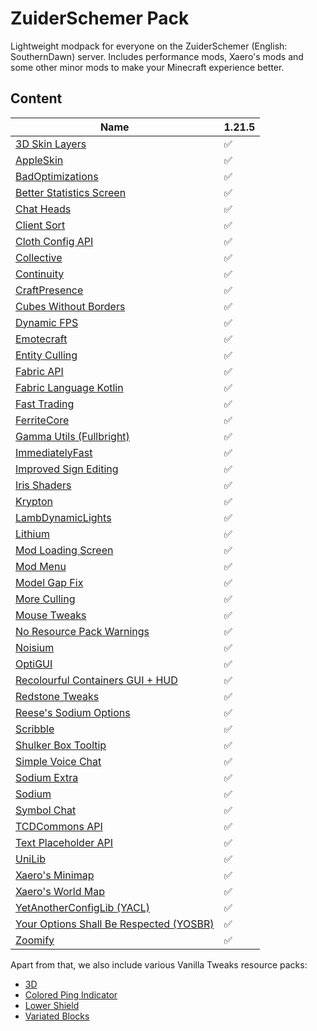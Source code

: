 # ZuiderSchemer Pack
Lightweight modpack for everyone on the ZuiderSchemer (English: SouthernDawn) server. Includes performance mods, Xaero's mods and some other minor mods to make your Minecraft experience better.

## Content
|                                      Name                                      |1.21.5|
|--------------------------------------------------------------------------------|------|
|             [3D Skin Layers](https://modrinth.com/project/zV5r3pPn)            |   ✅  |
|               [AppleSkin](https://modrinth.com/project/EsAfCjCV)               |   ✅  |
|            [BadOptimizations](https://modrinth.com/project/g96Z4WVZ)           |   ✅  |
|        [Better Statistics Screen](https://modrinth.com/project/n6PXGAoM)       |   ✅  |
|               [Chat Heads](https://modrinth.com/project/Wb5oqrBJ)              |   ✅  |
|              [Client Sort](https://modrinth.com/project/K0AkAin6)              |   ✅  |
|            [Cloth Config API](https://modrinth.com/project/9s6osm5g)           |   ✅  |
|               [Collective](https://modrinth.com/project/e0M1UDsY)              |   ✅  |
|               [Continuity](https://modrinth.com/project/1IjD5062)              |   ✅  |
|             [CraftPresence](https://modrinth.com/project/DFqQfIBR)             |   ✅  |
|         [Cubes Without Borders](https://modrinth.com/project/ETlrkaYF)         |   ✅  |
|              [Dynamic FPS](https://modrinth.com/project/LQ3K71Q1)              |   ✅  |
|               [Emotecraft](https://modrinth.com/project/pZ2wrerK)              |   ✅  |
|             [Entity Culling](https://modrinth.com/project/NNAgCjsB)            |   ✅  |
|               [Fabric API](https://modrinth.com/project/P7dR8mSH)              |   ✅  |
|         [Fabric Language Kotlin](https://modrinth.com/project/Ha28R6CL)        |   ✅  |
|              [Fast Trading](https://modrinth.com/project/Ht0RRAt0)             |   ✅  |
|              [FerriteCore](https://modrinth.com/project/uXXizFIs)              |   ✅  |
|        [Gamma Utils (Fullbright)](https://modrinth.com/project/wdLuzzEP)       |   ✅  |
|            [ImmediatelyFast](https://modrinth.com/project/5ZwdcRci)            |   ✅  |
|         [Improved Sign Editing](https://modrinth.com/project/EWQifKYI)         |   ✅  |
|              [Iris Shaders](https://modrinth.com/project/YL57xq9U)             |   ✅  |
|                [Krypton](https://modrinth.com/project/fQEb0iXm)                |   ✅  |
|           [LambDynamicLights](https://modrinth.com/project/yBW8D80W)           |   ✅  |
|                [Lithium](https://modrinth.com/project/gvQqBUqZ)                |   ✅  |
|           [Mod Loading Screen](https://modrinth.com/project/xAGJ6rQS)          |   ✅  |
|                [Mod Menu](https://modrinth.com/project/mOgUt4GM)               |   ✅  |
|             [Model Gap Fix](https://modrinth.com/project/QdG47OkI)             |   ✅  |
|              [More Culling](https://modrinth.com/project/51shyZVL)             |   ✅  |
|              [Mouse Tweaks](https://modrinth.com/project/aC3cM3Vq)             |   ✅  |
|       [No Resource Pack Warnings](https://modrinth.com/project/6xKUDQcB)       |   ✅  |
|                [Noisium](https://modrinth.com/project/KuNKN7d2)                |   ✅  |
|                [OptiGUI](https://modrinth.com/project/JuksLGBQ)                |   ✅  |
|    [Recolourful Containers GUI + HUD](https://modrinth.com/project/lewweaHO)   |   ✅  |
|            [Redstone Tweaks](https://modrinth.com/project/RvfAlf4Z)            |   ✅  |
|         [Reese's Sodium Options](https://modrinth.com/project/Bh37bMuy)        |   ✅  |
|                [Scribble](https://modrinth.com/project/yXAvIk0x)               |   ✅  |
|          [Shulker Box Tooltip](https://modrinth.com/project/2M01OLQq)          |   ✅  |
|           [Simple Voice Chat](https://modrinth.com/project/9eGKb6K1)           |   ✅  |
|              [Sodium Extra](https://modrinth.com/project/PtjYWJkn)             |   ✅  |
|                 [Sodium](https://modrinth.com/project/AANobbMI)                |   ✅  |
|              [Symbol Chat](https://modrinth.com/project/NKvLVQMc)              |   ✅  |
|             [TCDCommons API](https://modrinth.com/project/Eldc1g37)            |   ✅  |
|          [Text Placeholder API](https://modrinth.com/project/eXts2L7r)         |   ✅  |
|                 [UniLib](https://modrinth.com/project/nT86WUER)                |   ✅  |
|            [Xaero's Minimap](https://modrinth.com/project/1bokaNcj)            |   ✅  |
|           [Xaero's World Map](https://modrinth.com/project/NcUtCpym)           |   ✅  |
|       [YetAnotherConfigLib (YACL)](https://modrinth.com/project/1eAoo2KR)      |   ✅  |
|[Your Options Shall Be Respected (YOSBR)](https://modrinth.com/project/WwbubTsV)|   ✅  |
|                [Zoomify](https://modrinth.com/project/w7ThoJFB)                |   ✅  |

Apart from that, we also include various Vanilla Tweaks resource packs:
- [3D](https://vanillatweaks.net/share/#i3k5KZ)
- [Colored Ping Indicator](https://vanillatweaks.net/share/#lz4EZp)
- [Lower Shield](https://vanillatweaks.net/share#dczqmI)
- [Variated Blocks](https://vanillatweaks.net/share#Oz7pBC)
